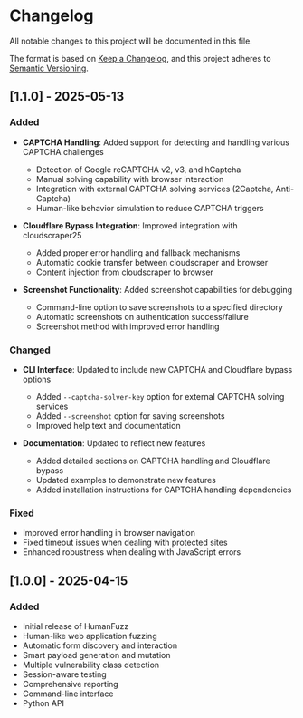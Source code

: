 # Changelog

All notable changes to this project will be documented in this file.

The format is based on [Keep a Changelog](https://keepachangelog.com/en/1.0.0/),
and this project adheres to [Semantic Versioning](https://semver.org/spec/v2.0.0.html).

## [1.1.0] - 2025-05-13

### Added

- **CAPTCHA Handling**: Added support for detecting and handling various CAPTCHA challenges
  - Detection of Google reCAPTCHA v2, v3, and hCaptcha
  - Manual solving capability with browser interaction
  - Integration with external CAPTCHA solving services (2Captcha, Anti-Captcha)
  - Human-like behavior simulation to reduce CAPTCHA triggers

- **Cloudflare Bypass Integration**: Improved integration with cloudscraper25
  - Added proper error handling and fallback mechanisms
  - Automatic cookie transfer between cloudscraper and browser
  - Content injection from cloudscraper to browser

- **Screenshot Functionality**: Added screenshot capabilities for debugging
  - Command-line option to save screenshots to a specified directory
  - Automatic screenshots on authentication success/failure
  - Screenshot method with improved error handling

### Changed

- **CLI Interface**: Updated to include new CAPTCHA and Cloudflare bypass options
  - Added `--captcha-solver-key` option for external CAPTCHA solving services
  - Added `--screenshot` option for saving screenshots
  - Improved help text and documentation

- **Documentation**: Updated to reflect new features
  - Added detailed sections on CAPTCHA handling and Cloudflare bypass
  - Updated examples to demonstrate new features
  - Added installation instructions for CAPTCHA handling dependencies

### Fixed

- Improved error handling in browser navigation
- Fixed timeout issues when dealing with protected sites
- Enhanced robustness when dealing with JavaScript errors

## [1.0.0] - 2025-04-15

### Added

- Initial release of HumanFuzz
- Human-like web application fuzzing
- Automatic form discovery and interaction
- Smart payload generation and mutation
- Multiple vulnerability class detection
- Session-aware testing
- Comprehensive reporting
- Command-line interface
- Python API
